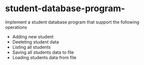 # student-database-program-
Implement a student database program that support the following operations
-	Adding new student
-	Deeleting student data
-	Listing all students
-	Saving all students data to file
-	Loading students data from file
